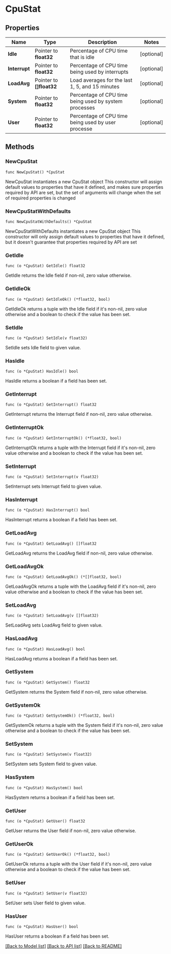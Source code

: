 # CpuStat

## Properties

Name | Type | Description | Notes
------------ | ------------- | ------------- | -------------
**Idle** | Pointer to **float32** | Percentage of CPU time that is idle | [optional] 
**Interrupt** | Pointer to **float32** | Percentage of CPU time being used by interrupts | [optional] 
**LoadAvg** | Pointer to **[]float32** | Load averages for the last 1, 5, and 15 minutes | [optional] 
**System** | Pointer to **float32** | Percentage of CPU time being used by system processes | [optional] 
**User** | Pointer to **float32** | Percentage of CPU time being used by user processe | [optional] 

## Methods

### NewCpuStat

`func NewCpuStat() *CpuStat`

NewCpuStat instantiates a new CpuStat object
This constructor will assign default values to properties that have it defined,
and makes sure properties required by API are set, but the set of arguments
will change when the set of required properties is changed

### NewCpuStatWithDefaults

`func NewCpuStatWithDefaults() *CpuStat`

NewCpuStatWithDefaults instantiates a new CpuStat object
This constructor will only assign default values to properties that have it defined,
but it doesn't guarantee that properties required by API are set

### GetIdle

`func (o *CpuStat) GetIdle() float32`

GetIdle returns the Idle field if non-nil, zero value otherwise.

### GetIdleOk

`func (o *CpuStat) GetIdleOk() (*float32, bool)`

GetIdleOk returns a tuple with the Idle field if it's non-nil, zero value otherwise
and a boolean to check if the value has been set.

### SetIdle

`func (o *CpuStat) SetIdle(v float32)`

SetIdle sets Idle field to given value.

### HasIdle

`func (o *CpuStat) HasIdle() bool`

HasIdle returns a boolean if a field has been set.

### GetInterrupt

`func (o *CpuStat) GetInterrupt() float32`

GetInterrupt returns the Interrupt field if non-nil, zero value otherwise.

### GetInterruptOk

`func (o *CpuStat) GetInterruptOk() (*float32, bool)`

GetInterruptOk returns a tuple with the Interrupt field if it's non-nil, zero value otherwise
and a boolean to check if the value has been set.

### SetInterrupt

`func (o *CpuStat) SetInterrupt(v float32)`

SetInterrupt sets Interrupt field to given value.

### HasInterrupt

`func (o *CpuStat) HasInterrupt() bool`

HasInterrupt returns a boolean if a field has been set.

### GetLoadAvg

`func (o *CpuStat) GetLoadAvg() []float32`

GetLoadAvg returns the LoadAvg field if non-nil, zero value otherwise.

### GetLoadAvgOk

`func (o *CpuStat) GetLoadAvgOk() (*[]float32, bool)`

GetLoadAvgOk returns a tuple with the LoadAvg field if it's non-nil, zero value otherwise
and a boolean to check if the value has been set.

### SetLoadAvg

`func (o *CpuStat) SetLoadAvg(v []float32)`

SetLoadAvg sets LoadAvg field to given value.

### HasLoadAvg

`func (o *CpuStat) HasLoadAvg() bool`

HasLoadAvg returns a boolean if a field has been set.

### GetSystem

`func (o *CpuStat) GetSystem() float32`

GetSystem returns the System field if non-nil, zero value otherwise.

### GetSystemOk

`func (o *CpuStat) GetSystemOk() (*float32, bool)`

GetSystemOk returns a tuple with the System field if it's non-nil, zero value otherwise
and a boolean to check if the value has been set.

### SetSystem

`func (o *CpuStat) SetSystem(v float32)`

SetSystem sets System field to given value.

### HasSystem

`func (o *CpuStat) HasSystem() bool`

HasSystem returns a boolean if a field has been set.

### GetUser

`func (o *CpuStat) GetUser() float32`

GetUser returns the User field if non-nil, zero value otherwise.

### GetUserOk

`func (o *CpuStat) GetUserOk() (*float32, bool)`

GetUserOk returns a tuple with the User field if it's non-nil, zero value otherwise
and a boolean to check if the value has been set.

### SetUser

`func (o *CpuStat) SetUser(v float32)`

SetUser sets User field to given value.

### HasUser

`func (o *CpuStat) HasUser() bool`

HasUser returns a boolean if a field has been set.


[[Back to Model list]](../README.md#documentation-for-models) [[Back to API list]](../README.md#documentation-for-api-endpoints) [[Back to README]](../README.md)


